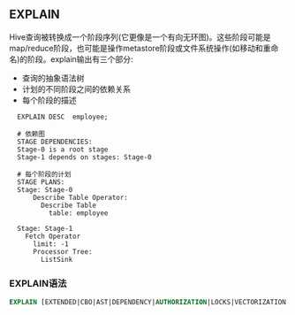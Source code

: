 ## EXPLAIN

Hive查询被转换成一个阶段序列(它更像是一个有向无环图)。这些阶段可能是map/reduce阶段，也可能是操作metastore阶段或文件系统操作(如移动和重命名)的阶段。explain输出有三个部分:
  * 查询的抽象语法树
  * 计划的不同阶段之间的依赖关系
  * 每个阶段的描述
```
  EXPLAIN DESC  employee;
  
  # 依赖图
  STAGE DEPENDENCIES:
  Stage-0 is a root stage
  Stage-1 depends on stages: Stage-0

  # 每个阶段的计划
  STAGE PLANS:
  Stage: Stage-0
      Describe Table Operator:
        Describe Table
          table: employee

  Stage: Stage-1
    Fetch Operator
      limit: -1
      Processor Tree:
        ListSink
```


### EXPLAIN语法
```sql
EXPLAIN [EXTENDED|CBO|AST|DEPENDENCY|AUTHORIZATION|LOCKS|VECTORIZATION|ANALYZE] query
```
